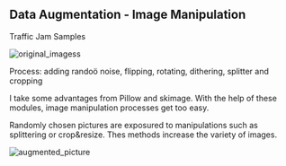 ## Data Augmentation - Image Manipulation
Traffic Jam Samples


![original_imagess](https://user-images.githubusercontent.com/49865957/101813775-3ba2ee00-3b2e-11eb-8b32-2adc96ef946a.jpeg)

Process: adding randoö noise, flipping, rotating, dithering, splitter and cropping

I take some advantages from Pillow and skimage. With the help of these modules, image manipulation processes get too easy. 

Randomly chosen pictures are exposured to manipulations such as splittering or crop&resize. Thes methods increase the variety of images.

![augmented_picture](https://user-images.githubusercontent.com/49865957/101813760-3776d080-3b2e-11eb-9a01-848c1b36fda8.jpeg)



